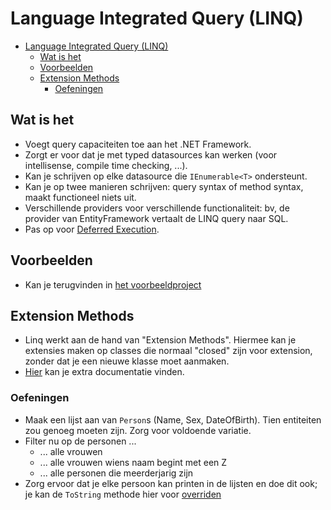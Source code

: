 # Language Integrated Query (LINQ) ##

- [Language Integrated Query (LINQ)](#language-integrated-query-linq)
  - [Wat is het](#wat-is-het)
  - [Voorbeelden](#voorbeelden)
  - [Extension Methods](#extension-methods)
    - [Oefeningen](#oefeningen)


## Wat is het ##

- Voegt query capaciteiten toe aan het .NET Framework.
- Zorgt er voor dat je met typed datasources kan werken (voor intellisense, compile time checking, ...).
- Kan je schrijven op elke datasource die `IEnumerable<T>` ondersteunt.
- Kan je op twee manieren schrijven: query syntax of method syntax, maakt functioneel niets uit.
- Verschillende providers voor verschillende functionaliteit: bv, de provider van EntityFramework vertaalt de LINQ query naar SQL.
- Pas op voor [Deferred Execution](https://medium.com/exam-70-487/deferred-execution-of-linq-query-39a925195b73).

## Voorbeelden ##

- Kan je terugvinden in [het voorbeeldproject](./IntroLinq)</a>

## Extension Methods ##

- Linq werkt aan de hand van "Extension Methods". Hiermee kan je extensies maken op classes die normaal "closed" zijn voor extension, zonder dat je een nieuwe klasse moet aanmaken.
- [Hier](https://docs.microsoft.com/en-us/dotnet/csharp/programming-guide/classes-and-structs/extension-methods) kan je extra documentatie vinden.

### Oefeningen ###

- Maak een lijst aan van `Person`s (Name, Sex, DateOfBirth). Tien entiteiten zou genoeg moeten zijn. Zorg voor voldoende variatie.
- Filter nu op de personen ...
  - ... alle vrouwen
  - ... alle vrouwen wiens naam begint met een Z
  - ... alle personen die meerderjarig zijn
- Zorg ervoor dat je elke persoon kan printen in de lijsten en doe dit ook; je kan de `ToString` methode hier voor [overriden](https://docs.microsoft.com/en-us/dotnet/csharp/programming-guide/classes-and-structs/how-to-override-the-tostring-method) 
